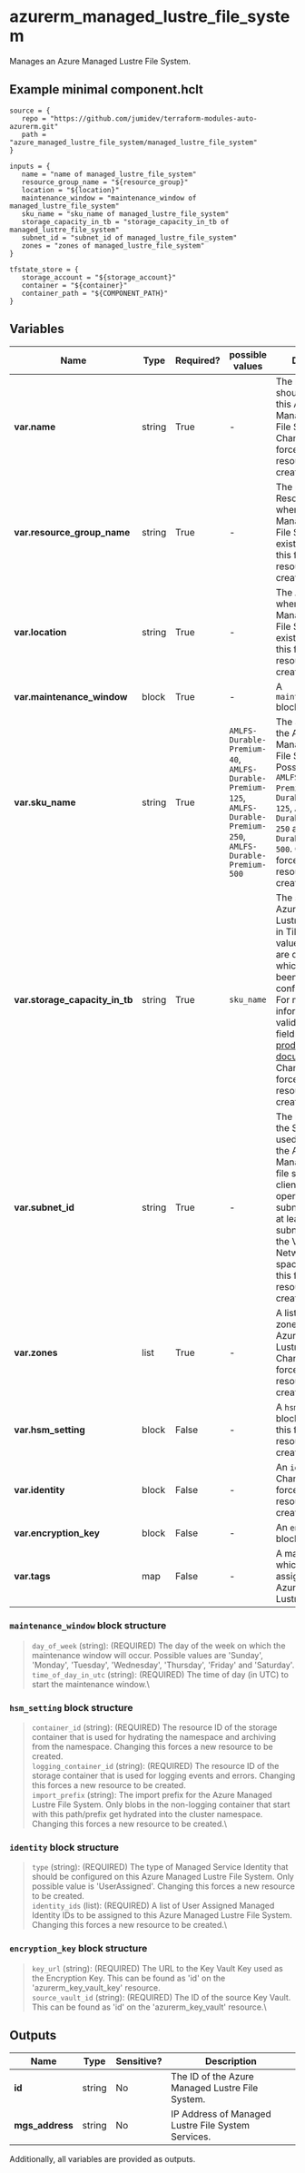 # azurerm_managed_lustre_file_system

Manages an Azure Managed Lustre File System.

## Example minimal component.hclt

```hcl
source = {
   repo = "https://github.com/jumidev/terraform-modules-auto-azurerm.git" 
   path = "azure_managed_lustre_file_system/managed_lustre_file_system" 
}

inputs = {
   name = "name of managed_lustre_file_system" 
   resource_group_name = "${resource_group}" 
   location = "${location}" 
   maintenance_window = "maintenance_window of managed_lustre_file_system" 
   sku_name = "sku_name of managed_lustre_file_system" 
   storage_capacity_in_tb = "storage_capacity_in_tb of managed_lustre_file_system" 
   subnet_id = "subnet_id of managed_lustre_file_system" 
   zones = "zones of managed_lustre_file_system" 
}

tfstate_store = {
   storage_account = "${storage_account}" 
   container = "${container}" 
   container_path = "${COMPONENT_PATH}" 
}

```

## Variables

| Name | Type | Required? |  possible values |  Description |
| ---- | ---- | --------- |  ----------- | ----------- |
| **var.name** | string | True | -  |  The name which should be used for this Azure Managed Lustre File System. Changing this forces a new resource to be created. | 
| **var.resource_group_name** | string | True | -  |  The name of the Resource Group where the Azure Managed Lustre File System should exist. Changing this forces a new resource to be created. | 
| **var.location** | string | True | -  |  The Azure Region where the Azure Managed Lustre File System should exist. Changing this forces a new resource to be created. | 
| **var.maintenance_window** | block | True | -  |  A `maintenance_window` block. | 
| **var.sku_name** | string | True | `AMLFS-Durable-Premium-40`, `AMLFS-Durable-Premium-125`, `AMLFS-Durable-Premium-250`, `AMLFS-Durable-Premium-500`  |  The SKU name for the Azure Managed Lustre File System. Possible values are `AMLFS-Durable-Premium-40`, `AMLFS-Durable-Premium-125`, `AMLFS-Durable-Premium-250` and `AMLFS-Durable-Premium-500`. Changing this forces a new resource to be created. | 
| **var.storage_capacity_in_tb** | string | True | `sku_name`  |  The size of the Azure Managed Lustre File System in TiB. The valid values for this field are dependant on which `sku_name` has been defined in the configuration file. For more information on the valid values for this field please see the [product documentation](https://learn.microsoft.com/azure/azure-managed-lustre/create-file-system-resource-manager#file-system-type-and-size-options). Changing this forces a new resource to be created. | 
| **var.subnet_id** | string | True | -  |  The resource ID of the Subnet that is used for managing the Azure Managed Lustre file system and for client-facing operations. This subnet should have at least a /24 subnet mask within the Virtual Network's address space. Changing this forces a new resource to be created. | 
| **var.zones** | list | True | -  |  A list of availability zones for the Azure Managed Lustre File System. Changing this forces a new resource to be created. | 
| **var.hsm_setting** | block | False | -  |  A `hsm_setting` block. Changing this forces a new resource to be created. | 
| **var.identity** | block | False | -  |  An `identity` block. Changing this forces a new resource to be created. | 
| **var.encryption_key** | block | False | -  |  An `encryption_key` block. | 
| **var.tags** | map | False | -  |  A mapping of tags which should be assigned to the Azure Managed Lustre File System. | 

### `maintenance_window` block structure

> `day_of_week` (string): (REQUIRED) The day of the week on which the maintenance window will occur. Possible values are 'Sunday', 'Monday', 'Tuesday', 'Wednesday', 'Thursday', 'Friday' and 'Saturday'.\
> `time_of_day_in_utc` (string): (REQUIRED) The time of day (in UTC) to start the maintenance window.\

### `hsm_setting` block structure

> `container_id` (string): (REQUIRED) The resource ID of the storage container that is used for hydrating the namespace and archiving from the namespace. Changing this forces a new resource to be created.\
> `logging_container_id` (string): (REQUIRED) The resource ID of the storage container that is used for logging events and errors. Changing this forces a new resource to be created.\
> `import_prefix` (string): The import prefix for the Azure Managed Lustre File System. Only blobs in the non-logging container that start with this path/prefix get hydrated into the cluster namespace. Changing this forces a new resource to be created.\

### `identity` block structure

> `type` (string): (REQUIRED) The type of Managed Service Identity that should be configured on this Azure Managed Lustre File System. Only possible value is 'UserAssigned'. Changing this forces a new resource to be created.\
> `identity_ids` (list): (REQUIRED) A list of User Assigned Managed Identity IDs to be assigned to this Azure Managed Lustre File System. Changing this forces a new resource to be created.\

### `encryption_key` block structure

> `key_url` (string): (REQUIRED) The URL to the Key Vault Key used as the Encryption Key. This can be found as 'id' on the 'azurerm_key_vault_key' resource.\
> `source_vault_id` (string): (REQUIRED) The ID of the source Key Vault. This can be found as 'id' on the 'azurerm_key_vault' resource.\



## Outputs

| Name | Type | Sensitive? | Description |
| ---- | ---- | --------- | --------- |
| **id** | string | No  | The ID of the Azure Managed Lustre File System. | 
| **mgs_address** | string | No  | IP Address of Managed Lustre File System Services. | 

Additionally, all variables are provided as outputs.
